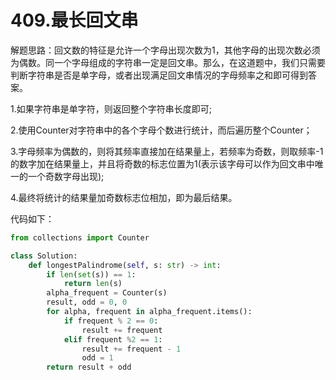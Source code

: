 # 409.最长回文串

解题思路：回文数的特征是允许一个字母出现次数为1，其他字母的出现次数必须为偶数。同一个字母组成的字符串一定是回文串。那么，在这道题中，我们只需要判断字符串是否是单字母，或者出现满足回文串情况的字母频率之和即可得到答案。

1.如果字符串是单字符，则返回整个字符串长度即可;

2.使用Counter对字符串中的各个字母个数进行统计，而后遍历整个Counter；

3.字母频率为偶数的，则将其频率直接加在结果量上，若频率为奇数，则取频率-1的数字加在结果量上，并且将奇数的标志位置为1(表示该字母可以作为回文串中唯一的一个奇数字母出现);

4.最终将统计的结果量加奇数标志位相加，即为最后结果。

代码如下：

```python
from collections import Counter

class Solution:
    def longestPalindrome(self, s: str) -> int:
        if len(set(s)) == 1:
            return len(s)
        alpha_frequent = Counter(s)
        result, odd = 0, 0
        for alpha, frequent in alpha_frequent.items():
            if frequent % 2 == 0:
                result += frequent
            elif frequent %2 == 1:
                result += frequent - 1
                odd = 1
        return result + odd
```